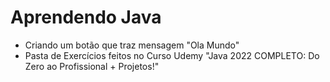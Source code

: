 # Aprendendo Java

- Criando um botão que traz mensagem "Ola Mundo"
- Pasta de Exercícios feitos no Curso Udemy "Java 2022 COMPLETO: Do Zero ao Profissional + Projetos!"

